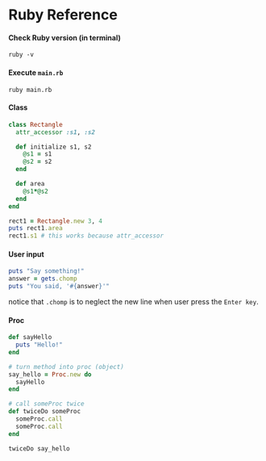 # Ruby Reference

#### Check Ruby version (in terminal)
```
ruby -v
```

#### Execute `main.rb`
```
ruby main.rb
```

#### Class
```Ruby
class Rectangle
  attr_accessor :s1, :s2

  def initialize s1, s2
    @s1 = s1
    @s2 = s2
  end

  def area
    @s1*@s2
  end
end

rect1 = Rectangle.new 3, 4
puts rect1.area
rect1.s1 # this works because attr_accessor

```

#### User input
```Ruby
puts "Say something!"
answer = gets.chomp
puts "You said, '#{answer}'"
```
notice that `.chomp` is to neglect the new line when user press the `Enter key`.


#### Proc
```Ruby
def sayHello
  puts "Hello!"
end

# turn method into proc (object)
say_hello = Proc.new do
  sayHello
end

# call someProc twice
def twiceDo someProc
  someProc.call
  someProc.call
end

twiceDo say_hello
```
